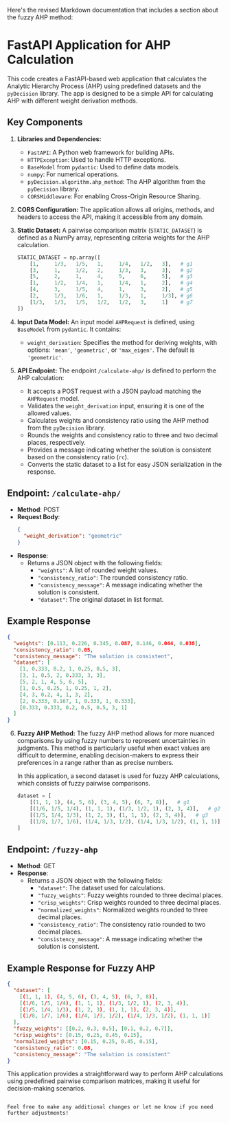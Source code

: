 Here's the revised Markdown documentation that includes a section about the fuzzy AHP method:


# FastAPI Application for AHP Calculation

This code creates a FastAPI-based web application that calculates the Analytic Hierarchy Process (AHP) using predefined datasets and the `pyDecision` library. The app is designed to be a simple API for calculating AHP with different weight derivation methods.

## Key Components

1. **Libraries and Dependencies:**
   - `FastAPI`: A Python web framework for building APIs.
   - `HTTPException`: Used to handle HTTP exceptions.
   - `BaseModel` from `pydantic`: Used to define data models.
   - `numpy`: For numerical operations.
   - `pyDecision.algorithm.ahp_method`: The AHP algorithm from the `pyDecision` library.
   - `CORSMiddleware`: For enabling Cross-Origin Resource Sharing.

2. **CORS Configuration:**
   The application allows all origins, methods, and headers to access the API, making it accessible from any domain.

3. **Static Dataset:**
   A pairwise comparison matrix (`STATIC_DATASET`) is defined as a NumPy array, representing criteria weights for the AHP calculation. 

   ```python
   STATIC_DATASET = np.array([
       [1,     1/3,   1/5,   1,     1/4,   1/2,   3],   # g1
       [3,     1,     1/2,   2,     1/3,   3,     3],   # g2
       [5,     2,     1,     4,     5,     6,     5],   # g3
       [1,     1/2,   1/4,   1,     1/4,   1,     2],   # g4
       [4,     3,     1/5,   4,     1,     3,     2],   # g5
       [2,     1/3,   1/6,   1,     1/3,   1,     1/3], # g6
       [1/3,   1/3,   1/5,   1/2,   1/2,   3,     1]    # g7
   ])
   ```

4. **Input Data Model:**
   An input model `AHPRequest` is defined, using `BaseModel` from `pydantic`. It contains:
   - `weight_derivation`: Specifies the method for deriving weights, with options: `'mean'`, `'geometric'`, or `'max_eigen'`. The default is `'geometric'`.

5. **API Endpoint:**
   The endpoint `/calculate-ahp/` is defined to perform the AHP calculation:
   - It accepts a POST request with a JSON payload matching the `AHPRequest` model.
   - Validates the `weight_derivation` input, ensuring it is one of the allowed values.
   - Calculates weights and consistency ratio using the AHP method from the `pyDecision` library.
   - Rounds the weights and consistency ratio to three and two decimal places, respectively.
   - Provides a message indicating whether the solution is consistent based on the consistency ratio (`rc`).
   - Converts the static dataset to a list for easy JSON serialization in the response.

## Endpoint: `/calculate-ahp/`

- **Method**: POST
- **Request Body**:
  ```json
  {
    "weight_derivation": "geometric"
  }
  ```
- **Response**:
  - Returns a JSON object with the following fields:
    - `"weights"`: A list of rounded weight values.
    - `"consistency_ratio"`: The rounded consistency ratio.
    - `"consistency_message"`: A message indicating whether the solution is consistent.
    - `"dataset"`: The original dataset in list format.

## Example Response

```json
{
  "weights": [0.113, 0.226, 0.345, 0.087, 0.146, 0.044, 0.038],
  "consistency_ratio": 0.05,
  "consistency_message": "The solution is consistent",
  "dataset": [
    [1, 0.333, 0.2, 1, 0.25, 0.5, 3],
    [3, 1, 0.5, 2, 0.333, 3, 3],
    [5, 2, 1, 4, 5, 6, 5],
    [1, 0.5, 0.25, 1, 0.25, 1, 2],
    [4, 3, 0.2, 4, 1, 3, 2],
    [2, 0.333, 0.167, 1, 0.333, 1, 0.333],
    [0.333, 0.333, 0.2, 0.5, 0.5, 3, 1]
  ]
}
```

6. **Fuzzy AHP Method:**
   The fuzzy AHP method allows for more nuanced comparisons by using fuzzy numbers to represent uncertainties in judgments. This method is particularly useful when exact values are difficult to determine, enabling decision-makers to express their preferences in a range rather than as precise numbers. 

   In this application, a second dataset is used for fuzzy AHP calculations, which consists of fuzzy pairwise comparisons.

   ```python
   dataset = [
       [(1, 1, 1), (4, 5, 6), (3, 4, 5), (6, 7, 8)],   # g1
       [(1/6, 1/5, 1/4), (1, 1, 1), (1/3, 1/2, 1), (2, 3, 4)],   # g2
       [(1/5, 1/4, 1/3), (1, 2, 3), (1, 1, 1), (2, 3, 4)],   # g3
       [(1/8, 1/7, 1/6), (1/4, 1/3, 1/2), (1/4, 1/3, 1/2), (1, 1, 1)]    # g4
   ]
   ```

## Endpoint: `/fuzzy-ahp`

- **Method**: GET
- **Response**:
  - Returns a JSON object with the following fields:
    - `"dataset"`: The dataset used for calculations.
    - `"fuzzy_weights"`: Fuzzy weights rounded to three decimal places.
    - `"crisp_weights"`: Crisp weights rounded to three decimal places.
    - `"normalized_weights"`: Normalized weights rounded to three decimal places.
    - `"consistency_ratio"`: The consistency ratio rounded to two decimal places.
    - `"consistency_message"`: A message indicating whether the solution is consistent.

## Example Response for Fuzzy AHP

```json
{
  "dataset": [
    [(1, 1, 1), (4, 5, 6), (3, 4, 5), (6, 7, 8)],
    [(1/6, 1/5, 1/4), (1, 1, 1), (1/3, 1/2, 1), (2, 3, 4)],
    [(1/5, 1/4, 1/3), (1, 2, 3), (1, 1, 1), (2, 3, 4)],
    [(1/8, 1/7, 1/6), (1/4, 1/3, 1/2), (1/4, 1/3, 1/2), (1, 1, 1)]
  ],
  "fuzzy_weights": [[0.2, 0.3, 0.5], [0.1, 0.2, 0.7]],
  "crisp_weights": [0.15, 0.25, 0.45, 0.15],
  "normalized_weights": [0.15, 0.25, 0.45, 0.15],
  "consistency_ratio": 0.08,
  "consistency_message": "The solution is consistent"
}
```

This application provides a straightforward way to perform AHP calculations using predefined pairwise comparison matrices, making it useful for decision-making scenarios.
```

Feel free to make any additional changes or let me know if you need further adjustments!
